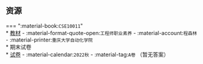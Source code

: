 ## 资源  
=== ":material-book:`CSE10011`"  
    * [教材](https://api.mir6.com/api/lanzou?url=https://cqu-openlib.lanzout.com/iFICL23mi0qh&down=true) - :material-format-quote-open:`工程师职业素养` - :material-account:`程森林` - :material-printer:`重庆大学自动化学院`  
    * 期末试卷  
        * [试卷](https://api.mir6.com/api/lanzou?url=https://cqu-openlib.lanzout.com/iWxiu2ifpwad&down=true) - :material-calendar:`2022秋` - :material-tag:`A卷` （暂无答案）  